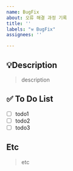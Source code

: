 ```yaml
---
name: BugFix
about: 오류 해결 과정 기록
title: ''
labels: "⚒️ BugFix"
assignees: ''

---
```


## 💡Description
> description

## ✅ To Do List
- [ ] todo1
- [ ] todo2
- [ ] todo3

## Etc
> etc
